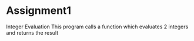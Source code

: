 # Assignment1
Integer Evaluation
This program calls a function which evaluates 2 integers and returns the result
